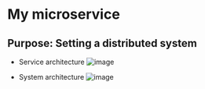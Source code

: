 # My microservice
Purpose: Setting a distributed system
- 
- Service architecture
![image](https://user-images.githubusercontent.com/67854884/161996501-56013fe6-fd78-4df4-ad12-2d1e6f283e3b.png)

- System architecture
![image](https://user-images.githubusercontent.com/67854884/161997826-6abb8974-0690-49c0-aa37-7a9a7c86cb32.png)
